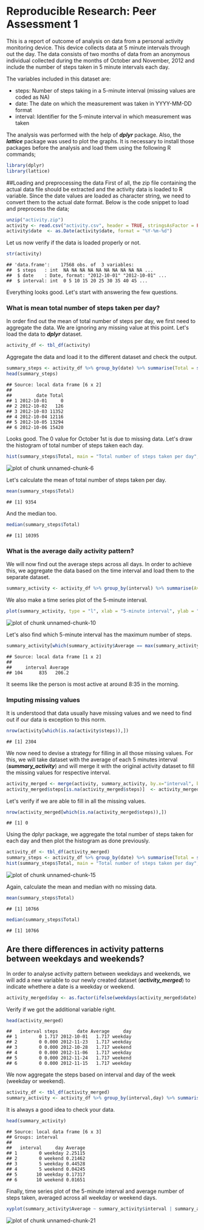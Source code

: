 # Reproducible Research: Peer Assessment 1



This is a report of outcome of analysis on data from a personal activity monitoring device. This device collects data at 5 minute intervals through out the day. The data consists of two months of data from an anonymous individual collected during the months of October and November, 2012 and include the number of steps taken in 5 minute intervals each day.

The variables included in this dataset are:

- steps: Number of steps taking in a 5-minute interval (missing values are coded as NA)
- date: The date on which the measurement was taken in YYYY-MM-DD format
- interval: Identifier for the 5-minute interval in which measurement was taken

The analysis was performed with the help of ***dplyr*** package. Also, the ***lattice*** package was used to plot the graphs. It is necessary to install those packages before the analysis and load them using the following R commands;

```r
library(dplyr)
library(lattice)
```

##Loading and preprocessing the data
First of all, the zip file containing the actual data file should be extracted and the activity data is loaded to R variable. Since the date values are loaded as character string, we need to convert them to the actual date format. Below is the code snippet to load and preprocess the data;   

```r
unzip("activity.zip")
activity <- read.csv("activity.csv", header = TRUE, stringsAsFactor = FALSE)
activity$date  <- as.Date(activity$date, format = "%Y-%m-%d")
```

Let us now verify if the data is loaded properly or not.

```r
str(activity)
```

```
## 'data.frame':	17568 obs. of  3 variables:
##  $ steps   : int  NA NA NA NA NA NA NA NA NA NA ...
##  $ date    : Date, format: "2012-10-01" "2012-10-01" ...
##  $ interval: int  0 5 10 15 20 25 30 35 40 45 ...
```

Everything looks good. Let's start with answering the few questions.

### What is mean total number of steps taken per day?
In order find out the mean of total number of steps per day, we first need to aggregate the data. We are ignoring any missing value at this point. Let's load the data to ***dplyr*** dataset.

```r
activity_df <- tbl_df(activity)
```

Aggregate the data and load it to the different dataset and check the output.

```r
summary_steps <- activity_df %>% group_by(date) %>% summarise(Total = sum(steps, na.rm = TRUE))
head(summary_steps)
```

```
## Source: local data frame [6 x 2]
## 
##         date Total
## 1 2012-10-01     0
## 2 2012-10-02   126
## 3 2012-10-03 11352
## 4 2012-10-04 12116
## 5 2012-10-05 13294
## 6 2012-10-06 15420
```

Looks good. The 0 value for October 1st is due to missing data. Let's draw the histogram of total number of steps taken each day.

```r
hist(summary_steps$Total, main = "Total number of steps taken per day", xlab = "Total number of steps")
```

![plot of chunk unnamed-chunk-6](figure/unnamed-chunk-6.png) 

Let's calculate the mean of total number of steps taken per day.

```r
mean(summary_steps$Total)
```

```
## [1] 9354
```

And the median too.

```r
median(summary_steps$Total)
```

```
## [1] 10395
```

### What is the average daily activity pattern?
We will now find out the average steps across all days. In order to achieve this, we aggregate the data based on the time interval and load them to the separate dataset. 

```r
summary_activity <- activity_df %>% group_by(interval) %>% summarise(Average = mean(steps, na.rm = TRUE))
```

We also make a time series plot of the 5-minute interval.

```r
plot(summary_activity, type = "l", xlab = "5-minute interval", ylab = "Average number of steps", main = "Average daily activity pattern")
```

![plot of chunk unnamed-chunk-10](figure/unnamed-chunk-10.png) 

Let's also find which 5-minute interval has the maximum number of steps.

```r
summary_activity[which(summary_activity$Average == max(summary_activity$Average)),]
```

```
## Source: local data frame [1 x 2]
## 
##     interval Average
## 104      835   206.2
```

It seems like the person is most active at around 8:35 in the morning.

### Imputing missing values
It is understood that data usually have missing values and we need to find out if our data is exception to this norm.

```r
nrow(activity[which(is.na(activity$steps)),])
```

```
## [1] 2304
```

We now need to devise a strategy for filling in all those missing values. For this, we will take dataset with the average of each 5 minutes interval (***summary_activity***) and will merge it with the original activity dataset to fill the missing values for respective interval.


```r
activity_merged <- merge(activity, summary_activity, by.x="interval", by.y="interval", all=TRUE)
activity_merged$steps[is.na(activity_merged$steps)]  <- activity_merged$Average[is.na(activity_merged$steps)]
```

Let's verify if we are able to fill in all the missing values.

```r
nrow(activity_merged[which(is.na(activity_merged$steps)),])
```

```
## [1] 0
```

Using the dplyr package, we aggregate the total number of steps taken for each day and then plot the histogram as done previously.

```r
activity_df <- tbl_df(activity_merged)
summary_steps <- activity_df %>% group_by(date) %>% summarise(Total = sum(steps, na.rm = TRUE))
hist(summary_steps$Total, main = "Total number of steps taken per day", xlab = "Total number of steps")
```

![plot of chunk unnamed-chunk-15](figure/unnamed-chunk-15.png) 

Again, calculate the mean and median with no missing data.

```r
mean(summary_steps$Total)
```

```
## [1] 10766
```

```r
median(summary_steps$Total)
```

```
## [1] 10766
```

## Are there differences in activity patterns between weekdays and weekends?
In order to analyse activity pattern between weekdays and weekends, we will add a new variable to our newly created dataset (***activity_merged***) to indicate whethere a date is a weekday or weekend.

```r
activity_merged$day <- as.factor(ifelse(weekdays(activity_merged$date) %in% c("Sunday", "Saturday"), "weekend", "weekday"))
```

Verify if we got the additional variable right.

```r
head(activity_merged)
```

```
##   interval steps       date Average     day
## 1        0 1.717 2012-10-01   1.717 weekday
## 2        0 0.000 2012-11-23   1.717 weekday
## 3        0 0.000 2012-10-28   1.717 weekend
## 4        0 0.000 2012-11-06   1.717 weekday
## 5        0 0.000 2012-11-24   1.717 weekend
## 6        0 0.000 2012-11-15   1.717 weekday
```

We now aggregate the steps based on interval and day of the week (weekday or weekend).

```r
activity_df <- tbl_df(activity_merged)
summary_activity <- activity_df %>% group_by(interval,day) %>% summarise(Average = mean(steps))
```

It is always a good idea to check your data.

```r
head(summary_activity)
```

```
## Source: local data frame [6 x 3]
## Groups: interval
## 
##   interval     day Average
## 1        0 weekday 2.25115
## 2        0 weekend 0.21462
## 3        5 weekday 0.44528
## 4        5 weekend 0.04245
## 5       10 weekday 0.17317
## 6       10 weekend 0.01651
```

Finally, time series plot of the 5-minute interval and average number of steps taken, averaged across all weekday or weekend days.

```r
xyplot(summary_activity$Average ~ summary_activity$interval | summary_activity$day, layout = c(1, 2), type="l", xlab = "5-minute interval", ylab = "Average number of steps", main = "Average daily activity pattern")
```

![plot of chunk unnamed-chunk-21](figure/unnamed-chunk-21.png) 
